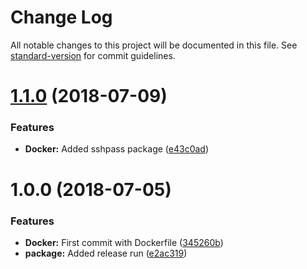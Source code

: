 # Change Log

All notable changes to this project will be documented in this file. See [standard-version](https://github.com/conventional-changelog/standard-version) for commit guidelines.

<a name="1.1.0"></a>
# [1.1.0](https://github.com/wolmi/nodejs_wct/compare/v1.0.0...v1.1.0) (2018-07-09)


### Features

* **Docker:** Added sshpass package ([e43c0ad](https://github.com/wolmi/nodejs_wct/commit/e43c0ad))



<a name="1.0.0"></a>
# 1.0.0 (2018-07-05)


### Features

* **Docker:** First commit with Dockerfile ([345260b](https://github.com/wolmi/nodejs_wct/commit/345260b))
* **package:** Added release run ([e2ac319](https://github.com/wolmi/nodejs_wct/commit/e2ac319))
